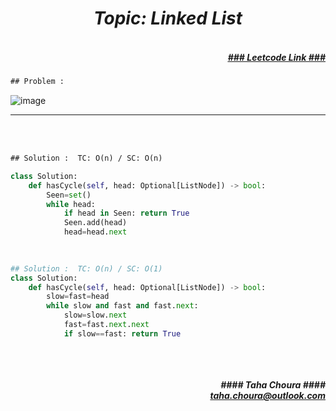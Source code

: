 <h1 align="center";"><em> Topic: Linked List</em></h1>
<h5 align="right"> <br/><a align="right" width="80" href="https://leetcode.com/problems/linked-list-cycle/" target="_blank"><ins>### Leetcode Link ###</ins></a></h5>     
                                                                                                                                 
```diff
## Problem : 
```
                                                                                                                    
![image](https://user-images.githubusercontent.com/11164303/169688684-f9003655-4700-4d04-9bb6-90b22cd9b7cb.png)



-------                    

<br/><br/>
                    
```diff
## Solution :  TC: O(n) / SC: O(n)
```                           
```python
class Solution:
    def hasCycle(self, head: Optional[ListNode]) -> bool:
        Seen=set()
        while head:
            if head in Seen: return True
            Seen.add(head)
            head=head.next
                                                                                                                           

                                                                                                                           
## Solution :  TC: O(n) / SC: O(1)
class Solution:                                                                                                                     
    def hasCycle(self, head: Optional[ListNode]) -> bool:
        slow=fast=head
        while slow and fast and fast.next:
            slow=slow.next
            fast=fast.next.next
            if slow==fast: return True
                                                                                                                         
```
<br/>            
<h5 align="right" margin-right:12px>#### Taha Choura ####<br/><a align="right" width="70" href="#">taha.choura@outlook.com</a></h5> 
             
